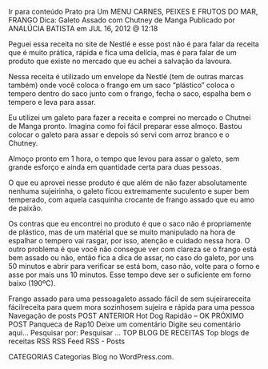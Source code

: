 Ir para conteúdo
Prato pra Um
MENU
CARNES, PEIXES E FRUTOS DO MAR, FRANGO
Dica: Galeto Assado com Chutney de Manga
Publicado por ANALÚCIA BATISTA em JUL 16, 2012 @ 12:18


Peguei essa receita no site de Nestlé e esse post não é para falar da receita que é muito prática, rápida e fica uma delícia, mas é para falar de um produto que existe no mercado que eu achei a salvação da lavoura.

Nessa receita é utilizado um envelope da Nestlé (tem de outras marcas também) onde você coloca o frango em um saco “plástico” coloca o tempero dentro do saco junto com o frango, fecha o saco, espalha bem  o tempero e leva para assar.

Eu utilizei um galeto para fazer a receita e comprei no mercado o Chutnei de Manga pronto. Imagina como foi fácil preparar esse almoço. Bastou colocar o galeto para assar e depois só servi com arroz branco e o Chutney.

Almoço pronto em 1 hora, o tempo que levou para assar o galeto, sem grande esforço e ainda em quantidade certa para duas pessoas.

O que eu aprovei nesse produto é que além de não fazer absolutamente nenhuma sujeirinha, o galeto ficou extremamente suculento e super bem temperado, com aquela casquinha crocante de frango assado que eu amo de paixão.

Os contras que eu encontrei no produto é que o saco não é propriamente de plástico, mas de um matérial que se muito manipulado na hora de espalhar o tempero vai rasgar, por isso, atenção e cuidado nessa hora. O outro problema é que você não consegue ver com clareza se o frango está bem assado ou não, então fica a dica de assar, no caso do galeto, por uns 50 minutos e abrir para verificar se está bom, caso não, volte para o forno e asse por mais uns 10 minutos. Esse tempo deve ser o suficiente em forno baixo (190ºC).

Frango assado para uma pessoagaleto assado fácil de sem sujeirareceita fácilreceita para quem mora sozinhosem sujeira e rápida para uma pessoa
Navegação de posts
POST ANTERIOR
Hot Dog Rapidão – OK
PRÓXIMO POST
Panqueca de Rap10
Deixe um comentário
Digite seu comentário aqui...
Pesquisar por:
Pesquisar …
TOP BLOG DE RECEITAS
Top blogs de receitas
RSS
RSS Feed RSS - Posts

CATEGORIAS
Categorias
Blog no WordPress.com.
